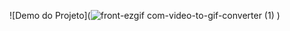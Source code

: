 ![Demo do Projeto](![front-ezgif com-video-to-gif-converter (1)](https://github.com/user-attachments/assets/7a4a77aa-26b7-4510-8135-cea44c19b0d2)
)
